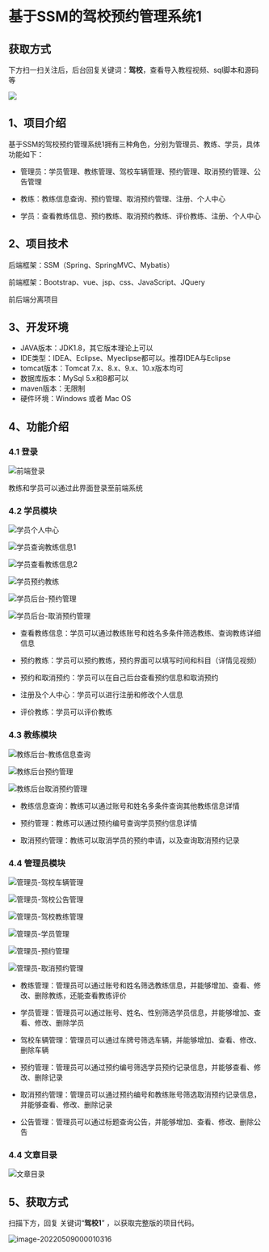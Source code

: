 # 基于SSM的驾校预约管理系统1

## 获取方式

下方扫一扫关注后，后台回复关键词：**驾校**，查看导入教程视频、sql脚本和源码等

 ![](https://www.codeshop.fun/Typora-Images/202205281253739.png)

## 1、项目介绍

基于SSM的驾校预约管理系统1拥有三种角色，分别为管理员、教练、学员，具体功能如下：

- 管理员：学员管理、教练管理、驾校车辆管理、预约管理、取消预约管理、公告管理

- 教练：教练信息查询、预约管理、取消预约管理、注册、个人中心

- 学员：查看教练信息、预约教练、取消预约教练、评价教练、注册、个人中心



## 2、项目技术

后端框架：SSM（Spring、SpringMVC、Mybatis）

前端框架：Bootstrap、vue、jsp、css、JavaScript、JQuery

前后端分离项目

## 3、开发环境

- JAVA版本：JDK1.8，其它版本理论上可以
- IDE类型：IDEA、Eclipse、Myeclipse都可以。推荐IDEA与Eclipse
- tomcat版本：Tomcat 7.x、8.x、9.x、10.x版本均可
- 数据库版本：MySql 5.x和8都可以
- maven版本：无限制
- 硬件环境：Windows 或者 Mac OS


## 4、功能介绍

### 4.1 登录

![前端登录](https://www.codeshop.fun/Typora-Images/20220514223433.jpg)

教练和学员可以通过此界面登录至前端系统

### 4.2 学员模块

![学员个人中心](https://www.codeshop.fun/Typora-Images/20220514223517.jpg)

![学员查询教练信息1](https://www.codeshop.fun/Typora-Images/20220514223523.jpg)

![学员查看教练信息2](https://www.codeshop.fun/Typora-Images/20220514223529.jpg)

![学员预约教练](https://www.codeshop.fun/Typora-Images/20220514223536.jpg)

![学员后台-预约管理](https://www.codeshop.fun/Typora-Images/20220514223541.jpg)

![学员后台-取消预约管理](https://www.codeshop.fun/Typora-Images/20220514223546.jpg)

- 查看教练信息：学员可以通过教练账号和姓名多条件筛选教练、查询教练详细信息

- 预约教练：学员可以预约教练，预约界面可以填写时间和科目（详情见视频）

- 预约和取消预约：学员可以在自己后台查看预约信息和取消预约

- 注册及个人中心：学员可以进行注册和修改个人信息

- 评价教练：学员可以评价教练


### 4.3 教练模块

![教练后台-教练信息查询](https://www.codeshop.fun/Typora-Images/20220514223853.jpg)

![教练后台预约管理](https://www.codeshop.fun/Typora-Images/20220514223855.jpg)

![教练后台取消预约管理](https://www.codeshop.fun/Typora-Images/20220514223858.jpg)

- 教练信息查询：教练可以通过账号和姓名多条件查询其他教练信息详情

- 预约管理：教练可以通过预约编号查询学员预约信息详情

- 取消预约管理：教练可以取消学员的预约申请，以及查询取消预约记录


### 4.4 管理员模块

![管理员-驾校车辆管理](https://www.codeshop.fun/Typora-Images/20220514224054.jpg)

![管理员-驾校公告管理](https://www.codeshop.fun/Typora-Images/20220514224058.jpg)

![管理员-驾校教练管理](https://www.codeshop.fun/Typora-Images/20220514224100.jpg)

![管理员-学员管理](https://www.codeshop.fun/Typora-Images/20220514224103.jpg)

![管理员-预约管理](https://www.codeshop.fun/Typora-Images/20220514224108.jpg)

![管理员-取消预约管理](https://www.codeshop.fun/Typora-Images/20220514224111.jpg)

- 教练管理：管理员可以通过账号和姓名筛选教练信息，并能够增加、查看、修改、删除教练，还能查看教练评价

- 学员管理：管理员可以通过账号、姓名、性别筛选学员信息，并能够增加、查看、修改、删除学员

- 驾校车辆管理：管理员可以通过车牌号筛选车辆，并能够增加、查看、修改、删除车辆

- 预约管理：管理员可以通过预约编号筛选学员预约记录信息，并能够查看、修改、删除记录

- 取消预约管理：管理员可以通过预约编号和教练账号筛选取消预约记录信息，并能够查看、修改、删除记录

- 公告管理：管理员可以通过标题查询公告，并能够增加、查看、修改、删除公告


### 4.4 文章目录

![文章目录](https://www.codeshop.fun/Typora-Images/20220514224647.jpg)

## 5、获取方式

扫描下方，回复 关键词“**驾校1**” ，以获取完整版的项目代码。

![image-20220509000010316](https://www.codeshop.fun/Typora-Images/202205281253739.png)

